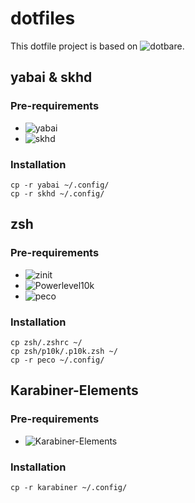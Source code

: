# dotfiles

This dotfile project is based on ![dotbare](https://github.com/kazhala/dotbare).

## yabai & skhd

### Pre-requirements
- ![yabai](https://github.com/koekeishiya/yabai)
- ![skhd](https://github.com/koekeishiya/skhd)

### Installation
```shell
cp -r yabai ~/.config/
cp -r skhd ~/.config/
```

## zsh

### Pre-requirements

- ![zinit](https://github.com/zdharma-continuum/zinit)
- ![Powerlevel10k](https://github.com/romkatv/powerlevel10k)
- ![peco](https://github.com/peco/peco)

### Installation

```shell
cp zsh/.zshrc ~/
cp zsh/p10k/.p10k.zsh ~/
cp -r peco ~/.config/
```

## Karabiner-Elements

### Pre-requirements

- ![Karabiner-Elements](https://github.com/pqrs-org/Karabiner-Elements)

### Installation

```shell
cp -r karabiner ~/.config/
```
